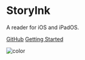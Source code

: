 <!-- _coverpage.md -->

# StoryInk

A reader for iOS and iPadOS.

[GitHub](https://github.com/StoryInk/storyink.github.io)
[Getting Started](/guides/getting_started.md)

<!-- background color -->

![color](#f0f0f0)
